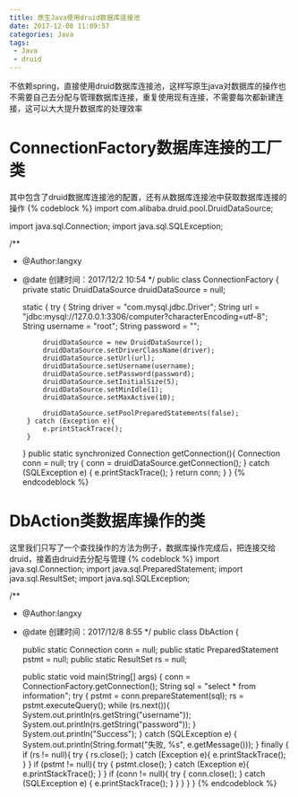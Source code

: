 ```yaml
---
title: 原生Java使用druid数据库连接池
date: 2017-12-08 11:09:57
categories: Java
tags: 
 - Java
 - druid
---
```

不依赖spring，直接使用druid数据库连接池，这样写原生java对数据库的操作也不需要自己去分配与管理数据库连接，重复使用现有连接，不需要每次都新建连接，这可以大大提升数据库的处理效率
# ConnectionFactory数据库连接的工厂类
其中包含了druid数据库连接池的配置，还有从数据库连接池中获取数据库连接的操作
{% codeblock %}
import com.alibaba.druid.pool.DruidDataSource;

import java.sql.Connection;
import java.sql.SQLException;

/**
 * @Author:langxy
 * @date 创建时间：2017/12/2 10:54
 */
public class ConnectionFactory {
    private static DruidDataSource druidDataSource = null;

    static {
        try {
            String driver = "com.mysql.jdbc.Driver";
            String url = "jdbc:mysql://127.0.0.1:3306/computer?characterEncoding=utf-8";
            String username = "root";
            String password = "";

            druidDataSource = new DruidDataSource();
            druidDataSource.setDriverClassName(driver);
            druidDataSource.setUrl(url);
            druidDataSource.setUsername(username);
            druidDataSource.setPassword(password);
            druidDataSource.setInitialSize(5);
            druidDataSource.setMinIdle(1);
            druidDataSource.setMaxActive(10);

            druidDataSource.setPoolPreparedStatements(false);
        } catch (Exception e){
            e.printStackTrace();
        }
    }
    public static synchronized Connection getConnection(){
        Connection conn = null;
        try {
            conn = druidDataSource.getConnection();
        } catch (SQLException e) {
            e.printStackTrace();
        }
        return conn;
    }
}
{% endcodeblock %}

# DbAction类数据库操作的类
这里我们只写了一个查找操作的方法为例子，数据库操作完成后，把连接交给druid，接着由druid去分配与管理
{% codeblock %}
import java.sql.Connection;
import java.sql.PreparedStatement;
import java.sql.ResultSet;
import java.sql.SQLException;

/**
 * @Author:langxy
 * @date 创建时间：2017/12/8 8:55
 */
public class DbAction {

    public static Connection conn = null;
    public static PreparedStatement pstmt = null;
    public static ResultSet rs = null;
    
    public static void main(String[] args) {
        conn = ConnectionFactory.getConnection();
        String sql = "select * from information";
        try {
            pstmt = conn.prepareStatement(sql);
            rs = pstmt.executeQuery();
            while (rs.next()){
                System.out.println(rs.getString("username"));
                System.out.println(rs.getString("password"));
            }
            System.out.println("Success");
        } catch (SQLException e) {
            System.out.println(String.format("失败, %s", e.getMessage()));
        } finally {
            if (rs != null){
                try {
                    rs.close();
                } catch (Exception e){
                    e.printStackTrace();
                }
            }
            if (pstmt != null){
                try {
                    pstmt.close();
                } catch (Exception e){
                    e.printStackTrace();
                }
            }
            if (conn != null){
                try {
                    conn.close();
                } catch (SQLException e) {
                    e.printStackTrace();
                }
            }
        }
    }
}
{% endcodeblock %}
